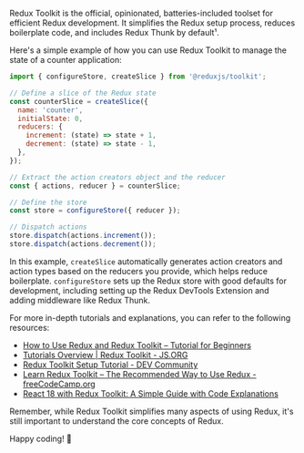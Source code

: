 Redux Toolkit is the official, opinionated, batteries-included toolset for efficient Redux development. It simplifies the Redux setup process, reduces boilerplate code, and includes Redux Thunk by default¹.

Here's a simple example of how you can use Redux Toolkit to manage the state of a counter application:

```javascript
import { configureStore, createSlice } from '@reduxjs/toolkit';

// Define a slice of the Redux state
const counterSlice = createSlice({
  name: 'counter',
  initialState: 0,
  reducers: {
    increment: (state) => state + 1,
    decrement: (state) => state - 1,
  },
});

// Extract the action creators object and the reducer
const { actions, reducer } = counterSlice;

// Define the store
const store = configureStore({ reducer });

// Dispatch actions
store.dispatch(actions.increment());
store.dispatch(actions.decrement());
```

In this example, `createSlice` automatically generates action creators and action types based on the reducers you provide, which helps reduce boilerplate. `configureStore` sets up the Redux store with good defaults for development, including setting up the Redux DevTools Extension and adding middleware like Redux Thunk.

For more in-depth tutorials and explanations, you can refer to the following resources:
- [How to Use Redux and Redux Toolkit – Tutorial for Beginners](^1^)
- [Tutorials Overview | Redux Toolkit - JS.ORG](^2^)
- [Redux Toolkit Setup Tutorial - DEV Community](^3^)
- [Learn Redux Toolkit – The Recommended Way to Use Redux - freeCodeCamp.org](^4^)
- [React 18 with Redux Toolkit: A Simple Guide with Code Explanations](^5^)

Remember, while Redux Toolkit simplifies many aspects of using Redux, it's still important to understand the core concepts of Redux. 

Happy coding! 🚀
